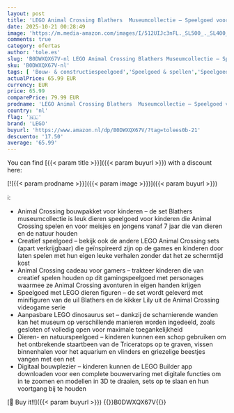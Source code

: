 ```yaml
---
layout: post
title: 'LEGO Animal Crossing Blathers  Museumcollectie – Speelgoed voor Kinderen met Blathers en Lily Poppetje  plus Dinosaurus Fossielen en Accessoires – Cadeau voor Gamers  Meisjes en Jongens – 77056'
date: 2025-10-21 00:28:49
image: 'https://m.media-amazon.com/images/I/512UIJc3nFL._SL500_._SL400_.jpg'
comments: true
category: ofertas
author: 'tole.es'
slug: 'B0DWXQX67V-nl LEGO Animal Crossing Blathers Museumcollectie – Speelgoed...'
sku: 'B0DWXQX67V-nl'
tags: [ 'Bouw- & constructiespeelgoed','Speelgoed & spellen','Speelgoedbouwsets','lego','🇳🇱', ]
actualPrice: 65.99 EUR
currency: EUR
price: 65.99
comparePrice: 79.99 EUR
prodname: 'LEGO Animal Crossing Blathers  Museumcollectie – Speelgoed voor Kinderen met Blathers en Lily Poppetje  plus Dinosaurus Fossielen en Accessoires – Cadeau voor Gamers  Meisjes en Jongens – 77056'
country: 'nl'
flag: '🇳🇱'
brand: 'LEGO'
buyurl: 'https://www.amazon.nl/dp/B0DWXQX67V/?tag=tolees0b-21'
descuento: '17.50'
average: '65.99'
---
```


You can find [{{< param title >}}]({{< param buyurl >}}) with a discount here:

[![{{< param prodname >}}]({{< param image >}})]({{< param buyurl >}})

ℹ️:

- Animal Crossing bouwpakket voor kinderen – de set Blathers museumcollectie is leuk dieren speelgoed voor kinderen die Animal Crossing spelen en voor meisjes en jongens vanaf 7 jaar die van dieren en de natuur houden
- Creatief speelgoed – bekijk ook de andere LEGO Animal Crossing sets (apart verkrijgbaar) die geïnspireerd zijn op de games en kinderen door laten spelen met hun eigen leuke verhalen zonder dat het ze schermtijd kost
- Animal Crossing cadeau voor gamers – trakteer kinderen die van creatief spelen houden op dit gamingspeelgoed met personages waarmee ze Animal Crossing avonturen in eigen handen krijgen
- Speelgoed met LEGO dieren figuren – de set wordt geleverd met minifiguren van de uil Blathers en de kikker Lily uit de Animal Crossing videogame serie
- Aanpasbare LEGO dinosaurus set – dankzij de scharnierende wanden kan het museum op verschillende manieren worden ingedeeld, zoals gesloten of volledig open voor maximale toegankelijkheid
- Dieren- en natuurspeelgoed – kinderen kunnen een schop gebruiken om het ontbrekende staartbeen van de Triceratops op te graven, vissen binnenhalen voor het aquarium en vlinders en griezelige beestjes vangen met een net
- Digitaal bouwplezier – kinderen kunnen de LEGO Builder app downloaden voor een complete bouwervaring met digitale functies om in te zoomen en modellen in 3D te draaien, sets op te slaan en hun voortgang bij te houden

[🛒 Buy it!!]({{< param buyurl >}})
{{<world>}}B0DWXQX67V{{</world>}}
